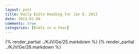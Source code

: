 ```yaml
---
layout: post
title: Daily Bible Reading for Jan 8, 2013
date: 2013-01-08
comments: true
categories: [Bible in a Year]
---
```

{% render_partial ../KJV/Ge/25.markdown %}
{% render_partial ../KJV/Ge/26.markdown %}
